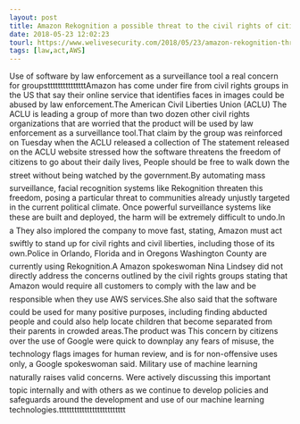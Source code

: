 ```yaml
---
layout: post
title: Amazon Rekognition a possible threat to the civil rights of citizens
date: 2018-05-23 12:02:23
tourl: https://www.welivesecurity.com/2018/05/23/amazon-rekognition-threat-civil-rights/
tags: [law,act,AWS]
---
```

Use of software by law enforcement as a surveillance tool a real concern for groupstttttttttttttttAmazon has come under fire from civil rights groups in the US that say their online service that identifies faces in images could be abused by law enforcement.The American Civil Liberties Union (ACLU) The ACLU is leading a group of more than two dozen other civil rights organizations that are worried that the product will be used by law enforcement as a surveillance tool.That claim by the group was reinforced on Tuesday when the ACLU released a collection of The statement released on the ACLU website stressed how the software threatens the freedom of citizens to go about their daily lives, People should be free to walk down the street without being watched by the government.By automating mass surveillance, facial recognition systems like Rekognition threaten this freedom, posing a particular threat to communities already unjustly targeted in the current political climate. Once powerful surveillance systems like these are built and deployed, the harm will be extremely difficult to undo.In a They also implored the company to move fast, stating, Amazon must act swiftly to stand up for civil rights and civil liberties, including those of its own.Police in Orlando, Florida and in Oregons Washington County are currently using Rekognition.A Amazon spokeswoman Nina Lindsey did not directly address the concerns outlined by the civil rights groups stating that Amazon would require all customers to comply with the law and be responsible when they use AWS services.She also said that the software could be used for many positive purposes, including finding abducted people and could also help locate children that become separated from their parents in crowded areas.The product was This concern by citizens over the use of Google were quick to downplay any fears of misuse, the technology flags images for human review, and is for non-offensive uses only, a Google spokeswoman said. Military use of machine learning naturally raises valid concerns. Were actively discussing this important topic internally and with others as we continue to develop policies and safeguards around the development and use of our machine learning technologies.tttttttttttttttttttttttttt